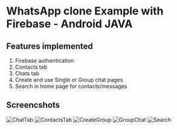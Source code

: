 
# WhatsApp clone Example with Firebase - Android JAVA
## Features implemented
1. Firebase authentication
2. Contacts tab
3. Chats tab
4. Create and use Single or Group chat pages
5. Search in home page for contacts/messages
## Screencshots

![ChatTab](https://i.imgur.com/URTcIiP.png)
![ContactsTab](https://i.imgur.com/FgG9UbK.png)
![CreateGroup](https://i.imgur.com/EE2OaTx.png)
![GroupChat](https://i.imgur.com/enmwaYM.png)
![Search](https://i.imgur.com/n1utvls.png)
